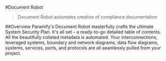 #Document Robot
>Document Robot automates creation of compliance documentation

##Overview
Paramify's Document Robot masterfully crafts the ultimate System Security Plan. It's all set – a ready-to-go detailed table of contents.  All the beautifully collated metadata is automated.  Your interconnections, leveraged systems, boundary and network diagrams, data flow diagrams, systems, services, ports, and protocols are all seamlessly pulled from your project.
